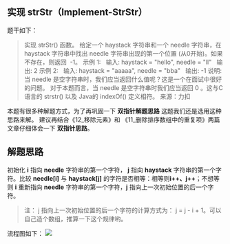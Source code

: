 ##  实现 strStr（Implement-StrStr）
题干如下：
>实现 strStr() 函数。
给定一个 haystack 字符串和一个 needle 字符串，在 haystack 字符串中找出 needle 字符串出现的第一个位置 (从0开始)。如果不存在，则返回  -1。
示例 1:
&nbsp;&nbsp;输入: haystack = "hello", needle = "ll"
&nbsp;&nbsp;输出: 2
示例 2:
&nbsp;&nbsp;输入: haystack = "aaaaa", needle = "bba"
&nbsp;&nbsp;输出: -1
说明:
当 needle 是空字符串时，我们应当返回什么值呢？这是一个在面试中很好的问题。
对于本题而言，当 needle 是空字符串时我们应当返回 0 。这与C语言的 strstr() 以及 Java的 indexOf() 定义相符。
来源：力扣

本题有很多种解题方式，为了再巩固一下 **双指针解题思路** 这题我们还是选用这种思路来解。
建议再结合《12_移除元素》和 《11_删除排序数组中的重复项》两篇文章仔细体会一下 **双指针思路**。

## 解题思路
初始化 **i** 指向 **needle** 字符串的第一个字符， **j** 指向 **haystack** 字符串的第一个字符。比较 **needle[i]** 与 **haystack[j]** 的字符是否相等：相等则**i++、j++**；不想等则 **i** 重新指向 **needle** 字符串的第一个字符，**j** 指向上一次初始位置的后一个字符。
> 注： j 指向上一次初始位置的后一个字符的计算方式为： j = j - i + 1。可以自己造个数组，推算一下这个规律哟。

流程图如下：
![](https://cdn.learnku.com/uploads/images/202004/21/21280/9yPNvjVMe0.jpg!large)


